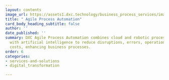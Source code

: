 ```yaml
---
layout: contents
image_url: https://assets1.dxc.technology/business_process_services/images/05-04_bw.jpg
title: " Agile Process Automation"
card_body_heading_subtitle: false
author: ''
date_published: ''
summary: DXC Agile Process Automation combines cloud and robotic process automation
  with artificial intelligence to reduce disruptions, errors, operational risks and
  costs, enhancing business processes.
order: 6
categories:
- services-and-solutions
- digital_transformation

---
```

